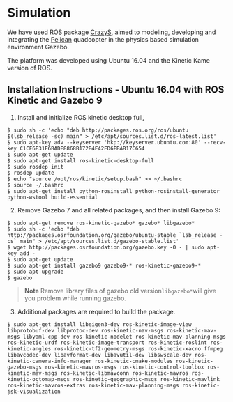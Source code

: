 Simulation
===============

We have used ROS package [CrazyS](https://github.com/gsilano/CrazyS), aimed to modeling, developing and integrating the [Pelican](https://robots.ros.org/astec-pelican-and-hummingbird/) quadcopter in the physics based simulation environment Gazebo. 


The platform was developed using Ubuntu 16.04 and the Kinetic Kame version of ROS.

Installation Instructions - Ubuntu 16.04 with ROS Kinetic and Gazebo 9
---------------------------------------------------------
1. Install and initialize ROS kinetic desktop full, 

 ```console
$ sudo sh -c 'echo "deb http://packages.ros.org/ros/ubuntu $(lsb_release -sc) main" > /etc/apt/sources.list.d/ros-latest.list'
$ sudo apt-key adv --keyserver 'hkp://keyserver.ubuntu.com:80' --recv-key C1CF6E31E6BADE8868B172B4F42ED6FBAB17C654
$ sudo apt-get update
$ sudo apt-get install ros-kinetic-desktop-full
$ sudo rosdep init
$ rosdep update
$ echo "source /opt/ros/kinetic/setup.bash" >> ~/.bashrc
$ source ~/.bashrc
$ sudo apt-get install python-rosinstall python-rosinstall-generator python-wstool build-essential
 ```

2. Remove Gazebo 7 and all related packages, and then install Gazebo 9:


```console
$ sudo apt-get remove ros-kinetic-gazebo* gazebo* libgazebo*
$ sudo sh -c 'echo "deb http://packages.osrfoundation.org/gazebo/ubuntu-stable `lsb_release -cs` main" > /etc/apt/sources.list.d/gazebo-stable.list'
$ wget http://packages.osrfoundation.org/gazebo.key -O - | sudo apt-key add -
$ sudo apt-get update
$ sudo apt-get install gazebo9 gazebo9-* ros-kinetic-gazebo9-*
$ sudo apt upgrade
$ gazebo
```

> **Note** Remove library files of gazebo old version`libgazebo*`will give you problem while running gazebo.

 3. Additional packages are required to build the package.

```console
$ sudo apt-get install libeigen3-dev ros-kinetic-image-view libprotobuf-dev libprotoc-dev ros-kinetic-nav-msgs ros-kinetic-mav-msgs libyaml-cpp-dev ros-kinetic-nodelet ros-kinetic-mav-planning-msgs ros-kinetic-urdf ros-kinetic-image-transport ros-kinetic-roslint ros-kinetic-angles ros-kinetic-tf2-geometry-msgs ros-kinetic-xacro ffmpeg libavcodec-dev libavformat-dev libavutil-dev libswscale-dev ros-kinetic-camera-info-manager ros-kinetic-cmake-modules ros-kinetic-gazebo-msgs ros-kinetic-mavros-msgs ros-kinetic-control-toolbox ros-kinetic-mav-msgs ros-kinetic-libmavconn ros-kinetic-mavros ros-kinetic-octomap-msgs ros-kinetic-geographic-msgs ros-kinetic-mavlink ros-kinetic-mavros-extras ros-kinetic-mav-planning-msgs ros-kinetic-jsk-visualization
```
